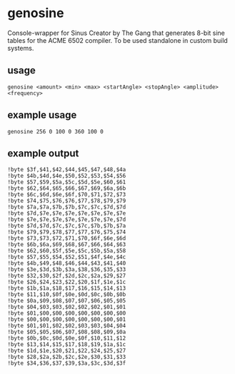 # genosine
Console-wrapper for Sinus Creator by The Gang that generates 8-bit sine tables for the ACME 6502 compiler. To be used standalone in custom build systems.

## usage
`genosine <amount> <min> <max> <startAngle> <stopAngle> <amplitude> <frequency>`

## example usage
`genosine 256 0 100 0 360 100 0`

## example output
~~~
!byte $3f,$41,$42,$44,$45,$47,$48,$4a
!byte $4b,$4d,$4e,$50,$52,$53,$54,$56
!byte $57,$59,$5a,$5c,$5d,$5e,$60,$61
!byte $62,$64,$65,$66,$67,$69,$6a,$6b
!byte $6c,$6d,$6e,$6f,$70,$71,$72,$73
!byte $74,$75,$76,$76,$77,$78,$79,$79
!byte $7a,$7a,$7b,$7b,$7c,$7c,$7d,$7d
!byte $7d,$7e,$7e,$7e,$7e,$7e,$7e,$7e
!byte $7e,$7e,$7e,$7e,$7e,$7e,$7e,$7d
!byte $7d,$7d,$7c,$7c,$7c,$7b,$7b,$7a
!byte $79,$79,$78,$77,$77,$76,$75,$74
!byte $73,$73,$72,$71,$70,$6f,$6e,$6d
!byte $6b,$6a,$69,$68,$67,$66,$64,$63
!byte $62,$60,$5f,$5e,$5c,$5b,$5a,$58
!byte $57,$55,$54,$52,$51,$4f,$4e,$4c
!byte $4b,$49,$48,$46,$44,$43,$41,$40
!byte $3e,$3d,$3b,$3a,$38,$36,$35,$33
!byte $32,$30,$2f,$2d,$2c,$2a,$29,$27
!byte $26,$24,$23,$22,$20,$1f,$1e,$1c
!byte $1b,$1a,$18,$17,$16,$15,$14,$13
!byte $11,$10,$0f,$0e,$0d,$0c,$0b,$0b
!byte $0a,$09,$08,$07,$07,$06,$05,$05
!byte $04,$03,$03,$02,$02,$02,$01,$01
!byte $01,$00,$00,$00,$00,$00,$00,$00
!byte $00,$00,$00,$00,$00,$00,$00,$01
!byte $01,$01,$02,$02,$03,$03,$04,$04
!byte $05,$05,$06,$07,$08,$08,$09,$0a
!byte $0b,$0c,$0d,$0e,$0f,$10,$11,$12
!byte $13,$14,$15,$17,$18,$19,$1a,$1c
!byte $1d,$1e,$20,$21,$22,$24,$25,$27
!byte $28,$2a,$2b,$2c,$2e,$30,$31,$33
!byte $34,$36,$37,$39,$3a,$3c,$3d,$3f
~~~

